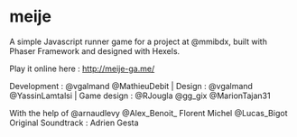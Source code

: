 # meije
A simple Javascript runner game for a project at @mmibdx, built with Phaser Framework and designed with Hexels.

Play it online here : http://meije-ga.me/

Development : @vgalmand @MathieuDebit | Design : @vgalmand @YassinLamtalsi | Game design : @RJougla @gg_gix @MarionTajan31

With the help of @arnaudlevy @Alex_Benoit_ Florent Michel @Lucas_Bigot 
Original Soundtrack : Adrien Gesta
